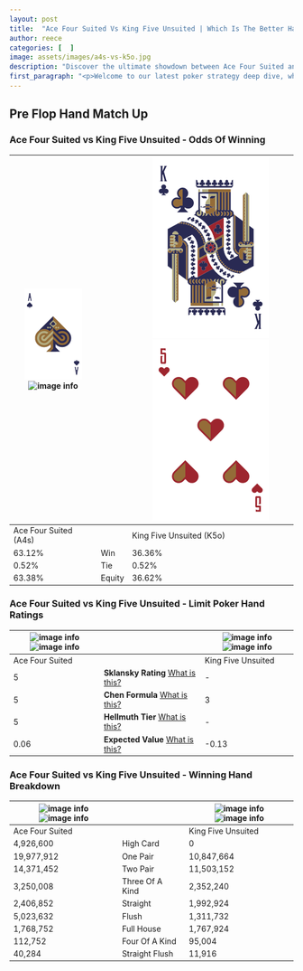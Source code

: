 ```yaml
---
layout: post
title:  "Ace Four Suited Vs King Five Unsuited | Which Is The Better Hand In Poker? A Complete Guide"
author: reece
categories: [  ]
image: assets/images/a4s-vs-k5o.jpg
description: "Discover the ultimate showdown between Ace Four Suited and King Five Unsuited in poker! Uncover the odds, strategies, and scenarios where one hand triumphs over the other. Get ready to up your poker game with this thrilling analysis."
first_paragraph: "<p>Welcome to our latest poker strategy deep dive, where we're pitting two distinct hands against each other in a high-stakes showdown: Ace Four Suited vs King Five Unsuited.</p><p>In the dynamic world of poker, every decision counts, and knowing which hand holds the upper hand is key to your success at the table.</p><p>In this article, we'll dissect these two hands, explore the scenarios where one dominates the other, and equip you with the knowledge to make strategic choices that can tip the odds in your favor.</p><p>Get ready to unravel the intriguing dynamics of these poker hands and elevate your game to new heights.</p>"
---
```




[comment]: # (sp0)

## Pre Flop Hand Match Up

<div class="table hand-ratings" markdown="1"> 



### Ace Four Suited vs King Five Unsuited - Odds Of Winning


    
| ![image info](assets/images/hand1/a.png) ![image info](assets/images/hand1/4s.png) |  | ![image info](assets/images/hand2/k.png) ![image info](assets/images/hand2/5o.png) |
| -------- | -------- | -------- |
| Ace Four Suited (A4s) |  | King Five Unsuited (K5o) |
| 63.12% | Win | 36.36% |
| 0.52% | Tie | 0.52% |
| 63.38% | Equity | 36.62% |




[comment]: # (sp1)



### Ace Four Suited vs King Five Unsuited - Limit Poker Hand Ratings


    
| ![image info](https://www.riverpairs.com/assets/images/hand1/a.png) ![image info](https://www.riverpairs.com/assets/images/hand1/4s.png) |  | ![image info](https://www.riverpairs.com/assets/images/hand2/k.png) ![image info](https://www.riverpairs.com/assets/images/hand2/5o.png) |
| -------- | -------- | -------- |
| Ace Four Suited |  | King Five Unsuited |
| 5 | **Sklansky Rating** [What is this?](/sklansky-rating-explained) | - |
| 5 | **Chen Formula** [What is this?](/chen-formula-explained) | 3 |
| 5 | **Hellmuth Tier** [What is this?](/Hellmuth-tier-explained) | - |
| 0.06 | **Expected Value** [What is this?](/expected-value-explained) | -0.13 |




[comment]: # (sp2)



### Ace Four Suited vs King Five Unsuited - Winning Hand Breakdown


    
| ![image info](https://www.riverpairs.com/assets/images/hand1/a.png) ![image info](https://www.riverpairs.com/assets/images/hand1/4s.png) |  | ![image info](https://www.riverpairs.com/assets/images/hand2/k.png) ![image info](https://www.riverpairs.com/assets/images/hand2/5o.png) |
| -------- | -------- | -------- |
| Ace Four Suited |  | King Five Unsuited |
| 4,926,600 | High Card | 0 |
| 19,977,912 | One Pair | 10,847,664 |
| 14,371,452 | Two Pair | 11,503,152 |
| 3,250,008 | Three Of A Kind | 2,352,240 |
| 2,406,852 | Straight | 1,992,924 |
| 5,023,632 | Flush | 1,311,732 |
| 1,768,752 | Full House | 1,767,924 |
| 112,752 | Four Of A Kind | 95,004 |
| 40,284 | Straight Flush | 11,916 |




[comment]: # (sp3)



</div>

[comment]: # (sp4)



[comment]: # (sp5)

